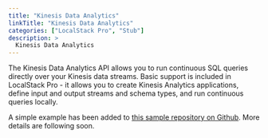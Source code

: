 ```yaml
---
title: "Kinesis Data Analytics"
linkTitle: "Kinesis Data Analytics"
categories: ["LocalStack Pro", "Stub"]
description: >
  Kinesis Data Analytics
---
```


The Kinesis Data Analytics API allows you to run continuous SQL queries directly over your Kinesis data streams. Basic support is included in LocalStack Pro - it allows you to create Kinesis Analytics applications, define input and output streams and schema types, and run continuous queries locally.

A simple example has been added to [this sample repository on Github](https://github.com/localstack/localstack-pro-samples/tree/master/kinesis-analytics). More details are following soon.
